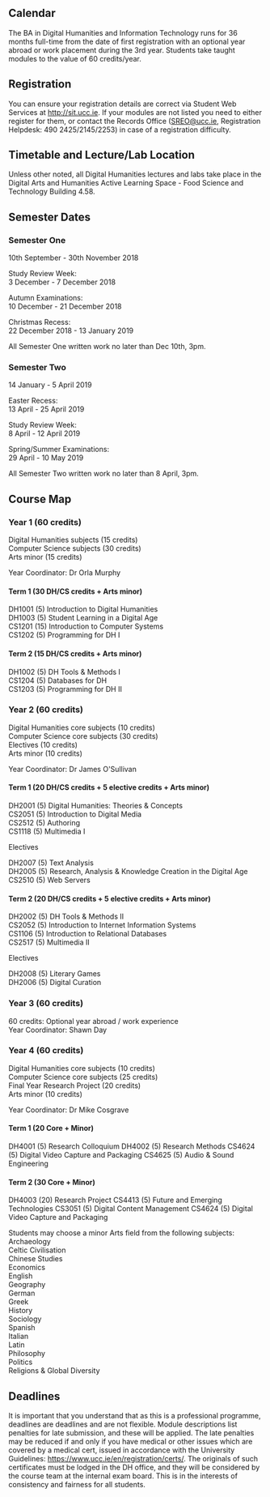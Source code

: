 ## Calendar

The BA in Digital Humanities and Information Technology runs for 36 months full-time from the date of first registration with an optional year abroad or work placement during the 3rd year. Students take taught modules to the value of 60 credits/year.

## Registration

You can ensure your registration details are correct via Student Web Services at http://sit.ucc.ie. If your modules are not listed you need to either register for them, or contact the Records Office (SREO@ucc.ie, Registration Helpdesk: 490 2425/2145/2253) in case of a registration difficulty.

## Timetable and Lecture/Lab Location

Unless other noted, all Digital Humanities lectures and labs take place in the Digital Arts and Humanities Active Learning Space - Food Science and Technology Building 4.58.

## Semester Dates

### Semester One

10th September - 30th November 2018  

Study Review Week:  
3 December - 7 December 2018

Autumn Examinations:  
10 December - 21 December 2018

Christmas Recess:  
22 December 2018 - 13 January 2019

All Semester One written work no later than Dec 10th, 3pm.

### Semester Two

14 January - 5 April 2019

Easter Recess:  
13 April - 25 April 2019

Study Review Week:  
8 April - 12 April 2019

Spring/Summer Examinations:  
29 April - 10 May 2019

All Semester Two written work no later than 8 April, 3pm.

## Course Map

### Year 1 (60 credits)

Digital Humanities subjects (15 credits)  
Computer Science subjects (30 credits)  
Arts minor (15 credits)  

Year Coordinator: Dr Orla Murphy

#### Term 1 (30 DH/CS credits + Arts minor)  

DH1001 (5) Introduction to Digital Humanities  
DH1003 (5) Student Learning in a Digital Age  
CS1201 (15) Introduction to Computer Systems  
CS1202 (5) Programming for DH I

#### Term 2 (15 DH/CS credits + Arts minor)

DH1002 (5) DH Tools & Methods I  
CS1204 (5) Databases for DH  
CS1203 (5) Programming for DH II  

### Year 2 (60 credits)

Digital Humanities core subjects (10 credits)  
Computer Science core subjects (30 credits)  
Electives (10 credits)   
Arts minor (10 credits)

Year Coordinator: Dr James O'Sullivan

#### Term 1 (20 DH/CS credits + 5 elective credits + Arts minor)

DH2001 (5) Digital Humanities: Theories & Concepts  
CS2051 (5) Introduction to Digital Media  
CS2512 (5) Authoring  
CS1118 (5) Multimedia I  

Electives

DH2007 (5) Text Analysis  
DH2005 (5) Research, Analysis & Knowledge Creation in the Digital Age  
CS2510 (5) Web Servers

#### Term 2 (20 DH/CS credits + 5 elective credits + Arts minor)

DH2002 (5) DH Tools & Methods II  
CS2052 (5) Introduction to Internet Information Systems  
CS1106 (5) Introduction to Relational Databases  
CS2517 (5) Multimedia II

Electives

DH2008 (5) Literary Games  
DH2006 (5) Digital Curation

### Year 3 (60 credits)
60 credits: Optional year abroad / work experience  
Year Coordinator: Shawn Day

### Year 4 (60 credits)

Digital Humanities core subjects (10 credits)   
Computer Science core subjects (25 credits)  
Final Year Research Project (20 credits)    
Arts minor (10 credits)

Year Coordinator: Dr Mike Cosgrave

#### Term 1 (20 Core + Minor)

DH4001 (5) Research Colloquium
DH4002 (5) Research Methods
CS4624 (5) Digital Video Capture and Packaging
CS4625 (5) Audio & Sound Engineering

#### Term 2 (30 Core + Minor)

DH4003 (20) Research Project
CS4413 (5) Future and Emerging Technologies
CS3051 (5) Digital Content Management
CS4624 (5) Digital Video Capture and Packaging

Students may choose a minor Arts field from the following subjects:  
Archaeology  
Celtic Civilisation  
Chinese Studies  
Economics  
English  
Geography  
German  
Greek  
History  
Sociology  
Spanish  
Italian  
Latin  
Philosophy  
Politics  
Religions & Global Diversity  

## Deadlines

It is important that you understand that as this is a professional programme, deadlines are deadlines and are not flexible. Module descriptions list penalties for late submission, and these will be applied. The late penalties may be reduced if and only if you have medical or other issues which are covered by a medical cert, issued in accordance with the University Guidelines: https://www.ucc.ie/en/registration/certs/. The originals of such certificates must be lodged in the DH office, and they will be considered by the course team at the internal exam board. This is in the interests of consistency and fairness for all students.
